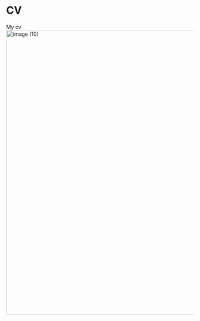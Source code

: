 # CV
My cv
<img width="763" alt="image (10)" src="https://github.com/user-attachments/assets/01753c4b-9d61-4dc1-96e1-aaa898151cce">
